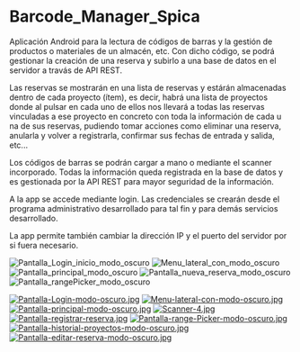 # Barcode_Manager_Spica

Aplicación Android para la lectura de códigos de barras y la gestión de productos o materiales de un almacén, etc. Con dicho código, se podrá gestionar la creación de una reserva y subirlo a una base de datos en el servidor a travás de API REST.

Las reservas se mostrarán en una lista de reservas y estárán almacenadas dentro de cada proyecto (ítem), es decir, habrá una lista de proyectos donde al pulsar en cada uno de ellos nos llevará a todas las reservas vinculadas a ese proyecto en concreto con toda la información de cada u na de sus reservas, pudiendo tomar acciones como eliminar una reserva, anularla y volver a registrarla, confirmar sus fechas de entrada y salida, etc...

Los códigos de barras se podrán cargar a mano o mediante el scanner incorporado. Todas la información queda registrada en la base de datos y es gestionada por la API REST para mayor seguridad de la información.

A la app se accede mediante login. Las credenciales se crearán desde el programa administrativo desarrollado para tal fin y para demás servicios desarrollado.

La app permite también cambiar la dirección IP y el puerto del servidor por si fuera necesario.

![Pantalla_Login_inicio_modo_oscuro](https://user-images.githubusercontent.com/72008078/172196839-c81226e0-e70e-49b2-8c87-c1164ad88994.jpg)
![Menu_lateral_con_modo_oscuro](https://user-images.githubusercontent.com/72008078/172192839-cf14a4f7-8462-4a68-bcc8-3b9fa0ca3fa6.jpg)
![Pantalla_principal_modo_oscuro](https://user-images.githubusercontent.com/72008078/172192725-59779caf-93d2-4346-be41-4f89914383ad.jpg)
![Pantalla_nueva_reserva_modo_oscuro](https://user-images.githubusercontent.com/72008078/172197469-38416b76-5707-4622-9880-1c7103818cb0.jpg)
![Pantalla_rangePicker_modo_oscuro](https://user-images.githubusercontent.com/72008078/172197560-69e3b556-a107-4bfe-a7bb-e20f50158bb6.jpg)







[![Pantalla-Login-modo-oscuro.jpg](https://i.postimg.cc/3wd5Dy5n/Pantalla-Login-modo-oscuro.jpg)](https://postimg.cc/xkDFw1dz)
[![Menu-lateral-con-modo-oscuro.jpg](https://i.postimg.cc/3RfkF0dN/Menu-lateral-con-modo-oscuro.jpg)](https://postimg.cc/5Yv9x05W)
[![Pantalla-principal-modo-oscuro.jpg](https://i.postimg.cc/RVFjQFGj/Pantalla-principal-modo-oscuro.jpg)](https://postimg.cc/PNg3ddg4)
[![Scanner-4.jpg](https://i.postimg.cc/SxrSd8GN/Scanner-4.jpg)](https://postimg.cc/zyyYXyM9)
[![Pantalla-registrar-reserva.jpg](https://i.postimg.cc/YCSD9JQH/Pantalla-registrar-reserva.jpg)](https://postimg.cc/nC6GSSdR)
[![Pantalla-range-Picker-modo-oscuro.jpg](https://i.postimg.cc/Y9QbZkB1/Pantalla-range-Picker-modo-oscuro.jpg)](https://postimg.cc/1n5GVktt)
[![Pantalla-historial-proyectos-modo-oscuro.jpg](https://i.postimg.cc/nzfTRbzx/Pantalla-historial-proyectos-modo-oscuro.jpg)](https://postimg.cc/p9kDrSzc)
[![Pantalla-editar-reserva-modo-oscuro.jpg](https://i.postimg.cc/L4C1Sw4f/Pantalla-editar-reserva-modo-oscuro.jpg)](https://postimg.cc/HjMx4Sys)
